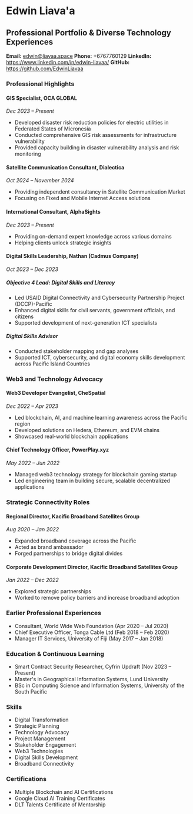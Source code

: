 # Edwin Liava'a
## Professional Portfolio & Diverse Technology Experiences

**Email:** edwin@liavaa.space
**Phone:** +6767760129
**LinkedIn:** https://www.linkedin.com/in/edwin-liavaa/
**GitHub:** https://github.com/EdwinLiavaa

### Professional Highlights

#### GIS Specialist, OCA GLOBAL
*Dec 2023 – Present*
- Developed disaster risk reduction policies for electric utilities in Federated States of Micronesia
- Conducted comprehensive GIS risk assessments for infrastructure vulnerability
- Provided capacity building in disaster vulnerability analysis and risk monitoring

#### Satellite Communication Consultant, Dialectica
*Oct 2024 – November 2024*
- Providing independent consultancy in Satellite Communication Market
- Focusing on Fixed and Mobile Internet Access solutions

#### International Consultant, AlphaSights
*Dec 2023 – Present*
- Providing on-demand expert knowledge across various domains
- Helping clients unlock strategic insights

#### Digital Skills Leadership, Nathan (Cadmus Company)
*Oct 2023 – Dec 2023*
##### Objective 4 Lead: Digital Skills and Literacy
- Led USAID Digital Connectivity and Cybersecurity Partnership Project (DCCP)-Pacific
- Enhanced digital skills for civil servants, government officials, and citizens
- Supported development of next-generation ICT specialists

##### Digital Skills Advisor
- Conducted stakeholder mapping and gap analyses
- Supported ICT, cybersecurity, and digital economy skills development across Pacific Island Countries

### Web3 and Technology Advocacy

#### Web3 Developer Evangelist, CheSpatial
*Dec 2022 – Apr 2023*
- Led blockchain, AI, and machine learning awareness across the Pacific region
- Developed solutions on Hedera, Ethereum, and EVM chains
- Showcased real-world blockchain applications

#### Chief Technology Officer, PowerPlay.xyz
*May 2022 – Jun 2022*
- Managed web3 technology strategy for blockchain gaming startup
- Led engineering team in building secure, scalable decentralized applications

### Strategic Connectivity Roles

#### Regional Director, Kacific Broadband Satellites Group
*Aug 2020 – Jan 2022*
- Expanded broadband coverage across the Pacific
- Acted as brand ambassador
- Forged partnerships to bridge digital divides

#### Corporate Development Director, Kacific Broadband Satellites Group
*Jan 2022 – Dec 2022*
- Explored strategic partnerships
- Worked to remove policy barriers and increase broadband adoption

### Earlier Professional Experiences
- Consultant, World Wide Web Foundation (Apr 2020 – Jul 2020)
- Chief Executive Officer, Tonga Cable Ltd (Feb 2018 – Feb 2020)
- Manager IT Services, University of Fiji (May 2017 – Jan 2018)

### Education & Continuous Learning
- Smart Contract Security Researcher, Cyfrin Updraft (Nov 2023 – Present)
- Master's in Geographical Information Systems, Lund University
- BSc in Computing Science and Information Systems, University of the South Pacific

### Skills
- Digital Transformation
- Strategic Planning
- Technology Advocacy
- Project Management
- Stakeholder Engagement
- Web3 Technologies
- Digital Skills Development
- Broadband Connectivity

### Certifications
- Multiple Blockchain and AI Certifications
- Google Cloud AI Training Certificates
- DLT Talents Certificate of Mentorship
